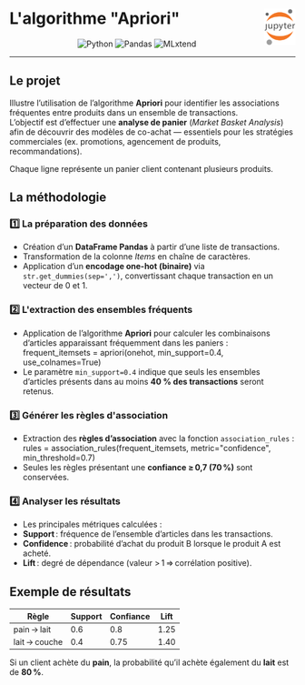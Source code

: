 # **L'algorithme "Apriori"**<a href="../../"><img align="right" src="https://github.com/MiKL5/Python/blob/master/assets/logo/Jupyter.svg" alt="Jupyter" height="64px"></a>

<div align="center">

![Python](https://img.shields.io/badge/python-3.13-blue?style=flat&logo=python&logoColor=ffd43b) 
![Pandas](https://img.shields.io/badge/pandas-Data_Processing-150458?style=flat&logo=pandas&logoColor=white) 
![MLxtend](https://img.shields.io/badge/mlxtend-Apriori_Algorithm-008080?style=flat&logo=python&logoColor=white) 
<!-- ![MIT License](https://img.shields.io/badge/License-MIT-blue.svg) -->

</div><hr>

## **Le projet**
Illustre l’utilisation de l’algorithme **Apriori** pour identifier les associations fréquentes entre produits dans un ensemble de transactions.  
L’objectif est d’effectuer une **analyse de panier** (*Market Basket Analysis*) afin de découvrir des modèles de co-achat — essentiels pour les stratégies commerciales (ex. promotions, agencement de produits, recommandations).

Chaque ligne représente un panier client contenant plusieurs produits.
## **La méthodologie**
### **1️⃣ La préparation des données**
* Création d’un **DataFrame Pandas** à partir d’une liste de transactions.
* Transformation de la colonne *Items* en chaîne de caractères.
* Application d’un **encodage one-hot (binaire)** via `str.get_dummies(sep=',')`, convertissant chaque transaction en un vecteur de 0 et 1.
### **2️⃣ L'extraction des ensembles fréquents**
* Application de l’algorithme **Apriori** pour calculer les combinaisons d’articles apparaissant fréquemment dans les paniers :
frequent_itemsets = apriori(onehot, min_support=0.4, use_colnames=True)
* Le paramètre `min_support=0.4` indique que seuls les ensembles d’articles présents dans au moins **40 % des transactions** seront retenus.
### **3️⃣ Générer les règles d'association**
* Extraction des **règles d’association** avec la fonction `association_rules` :
rules = association_rules(frequent_itemsets, metric="confidence", min_threshold=0.7)
* Seules les règles présentant une **confiance ≥ 0,7 (70 %)** sont conservées.
### **4️⃣ Analyser les résultats**
* Les principales métriques calculées :
* **Support** : fréquence de l’ensemble d’articles dans les transactions.  
* **Confidence** : probabilité d’achat du produit B lorsque le produit A est acheté.  
* **Lift** : degré de dépendance (valeur > 1 ⇒ corrélation positive).
## **Exemple de résultats**
Règle | Support | Confiance | Lift
---|---|---|---
pain → lait | 0.6 | 0.8 | 1.25
lait → couche | 0.4 | 0.75 | 1.40

Si un client achète du **pain**, la probabilité qu’il achète également du **lait** est de **80 %**.